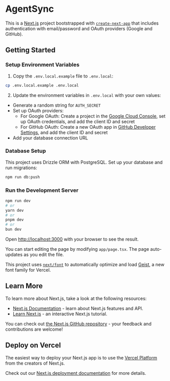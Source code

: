 # AgentSync

This is a [Next.js](https://nextjs.org) project bootstrapped with [`create-next-app`](https://nextjs.org/docs/app/api-reference/cli/create-next-app) that includes authentication with email/password and OAuth providers (Google and GitHub).

## Getting Started

### Setup Environment Variables

1. Copy the `.env.local.example` file to `.env.local`:

```bash
cp .env.local.example .env.local
```

2. Update the environment variables in `.env.local` with your own values:

- Generate a random string for `AUTH_SECRET`
- Set up OAuth providers:
  - For Google OAuth: Create a project in the [Google Cloud Console](https://console.cloud.google.com/), set up OAuth credentials, and add the client ID and secret
  - For GitHub OAuth: Create a new OAuth app in [GitHub Developer Settings](https://github.com/settings/developers), and add the client ID and secret
- Add your database connection URL

### Database Setup

This project uses Drizzle ORM with PostgreSQL. Set up your database and run migrations:

```bash
npm run db:push
```

### Run the Development Server

```bash
npm run dev
# or
yarn dev
# or
pnpm dev
# or
bun dev
```

Open [http://localhost:3000](http://localhost:3000) with your browser to see the result.

You can start editing the page by modifying `app/page.tsx`. The page auto-updates as you edit the file.

This project uses [`next/font`](https://nextjs.org/docs/app/building-your-application/optimizing/fonts) to automatically optimize and load [Geist](https://vercel.com/font), a new font family for Vercel.

## Learn More

To learn more about Next.js, take a look at the following resources:

- [Next.js Documentation](https://nextjs.org/docs) - learn about Next.js features and API.
- [Learn Next.js](https://nextjs.org/learn) - an interactive Next.js tutorial.

You can check out [the Next.js GitHub repository](https://github.com/vercel/next.js) - your feedback and contributions are welcome!

## Deploy on Vercel

The easiest way to deploy your Next.js app is to use the [Vercel Platform](https://vercel.com/new?utm_medium=default-template&filter=next.js&utm_source=create-next-app&utm_campaign=create-next-app-readme) from the creators of Next.js.

Check out our [Next.js deployment documentation](https://nextjs.org/docs/app/building-your-application/deploying) for more details.
